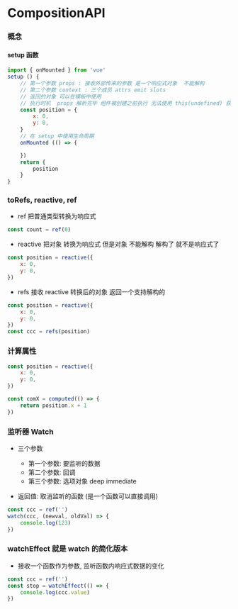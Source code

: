 # CompositionAPI

### 概念

#### setup 函数
```js
import { onMounted } from 'vue'
setup () {
    // 第一个参数 props : 接收外部传来的参数 是一个响应式对象  不能解构
    // 第二个参数 context : 三个成员 attrs emit slots
    // 返回的对象 可以在模板中使用  
    // 执行时机  props 解析完毕 组件被创建之前执行 无法使用 this(undefined) 获取到组件的实例 无法访问组件的 data  computerd
    const position = {
        x: 0,
        y: 0,
    }
    // 在 setup 中使用生命周期
    onMounted (() => {

    })
    return { 
        position
    }
}
```

### toRefs, reactive,  ref

- ref 把普通类型转换为响应式
```js
const count = ref(0)
```
- reactive 把对象 转换为响应式  但是对象 不能解构  解构了 就不是响应式了
```js
const position = reactive({
    x: 0,
    y: 0,
})
```

- refs 接收 reactive 转换后的对象  返回一个支持解构的 
```js
const position = reactive({
    x: 0,
    y: 0,
})
const ccc = refs(position)
```
### 计算属性
```js
const position = reactive({
    x: 0,
    y: 0,
})

const comX = computed(() => {
    return position.x + 1
})

```

### 监听器 Watch
- 三个参数
    - 第一个参数: 要监听的数据
    - 第二个参数: 回调
    - 第三个参数: 选项对象 deep immediate

- 返回值: 取消监听的函数 (是一个函数可以直接调用)
```js
const ccc = ref('')
watch(ccc, (newval, oldVal) => {
    console.log(123)
})
```

### watchEffect 就是 watch 的简化版本
- 接收一个函数作为参数, 监听函数内响应式数据的变化
```js
const ccc = ref('')
const stop = watchEffect(() => {
    console.log(ccc.value)
})
```